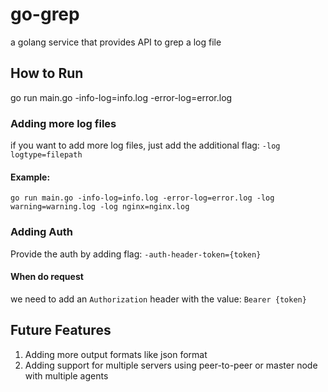 # go-grep
a golang service that provides API to grep a log file

## How to Run
go run main.go -info-log=info.log -error-log=error.log

### Adding more log files
if you want to add more log files, just add the additional flag: `-log logtype=filepath`

#### Example:
```
go run main.go -info-log=info.log -error-log=error.log -log warning=warning.log -log nginx=nginx.log
```

### Adding Auth
Provide the auth by adding flag: `-auth-header-token={token}`

#### When do request
we need to add an `Authorization` header with the value: `Bearer {token}`

## Future Features
1. Adding more output formats like json format
2. Adding support for multiple servers using peer-to-peer or master node with multiple agents
